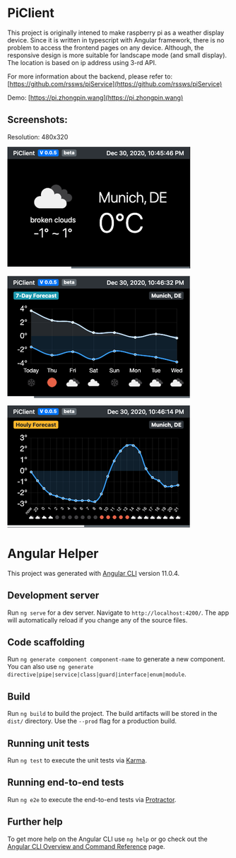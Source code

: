 # PiClient
This project is originally intened to make raspberry pi as a weather display device. Since it is written in typescript with Angular framework, there is no problem to access the frontend pages on any device. Although, the responsive design is more suitable for landscape mode (and small display). The location is based on ip address using 3-rd API. 

For more information about the backend, please refer to: [https://github.com/rssws/piService](https://github.com/rssws/piService)

Demo: [https://pi.zhongpin.wang](https://pi.zhongpin.wang)

## Screenshots:
Resolution: 480x320

![default page](/docs/images/default-page.png?raw=true "default page")

![daily forecast](/docs/images/daily-forecast.png?raw=true "daily forecast")

![hourly forecast](/docs/images/hourly-forecast.png?raw=true "hourly forecast")

# Angular Helper
This project was generated with [Angular CLI](https://github.com/angular/angular-cli) version 11.0.4.

## Development server

Run `ng serve` for a dev server. Navigate to `http://localhost:4200/`. The app will automatically reload if you change any of the source files.

## Code scaffolding

Run `ng generate component component-name` to generate a new component. You can also use `ng generate directive|pipe|service|class|guard|interface|enum|module`.

## Build

Run `ng build` to build the project. The build artifacts will be stored in the `dist/` directory. Use the `--prod` flag for a production build.

## Running unit tests

Run `ng test` to execute the unit tests via [Karma](https://karma-runner.github.io).

## Running end-to-end tests

Run `ng e2e` to execute the end-to-end tests via [Protractor](http://www.protractortest.org/).

## Further help

To get more help on the Angular CLI use `ng help` or go check out the [Angular CLI Overview and Command Reference](https://angular.io/cli) page.
